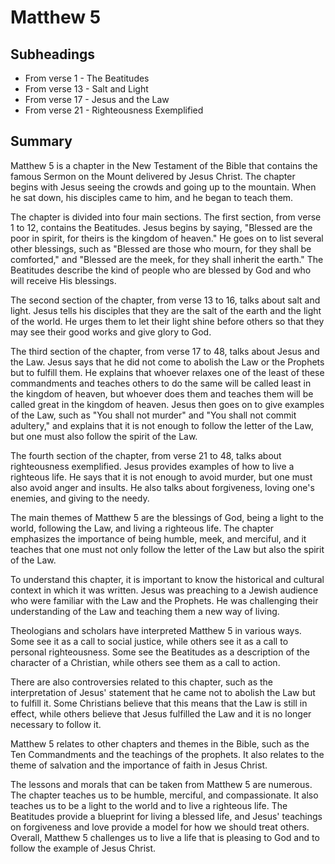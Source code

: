 # Matthew 5

## Subheadings

* From verse 1 - The Beatitudes
* From verse 13 - Salt and Light
* From verse 17 - Jesus and the Law
* From verse 21 - Righteousness Exemplified

## Summary

Matthew 5 is a chapter in the New Testament of the Bible that contains the famous Sermon on the Mount delivered by Jesus Christ. The chapter begins with Jesus seeing the crowds and going up to the mountain. When he sat down, his disciples came to him, and he began to teach them.

The chapter is divided into four main sections. The first section, from verse 1 to 12, contains the Beatitudes. Jesus begins by saying, "Blessed are the poor in spirit, for theirs is the kingdom of heaven." He goes on to list several other blessings, such as "Blessed are those who mourn, for they shall be comforted," and "Blessed are the meek, for they shall inherit the earth." The Beatitudes describe the kind of people who are blessed by God and who will receive His blessings.

The second section of the chapter, from verse 13 to 16, talks about salt and light. Jesus tells his disciples that they are the salt of the earth and the light of the world. He urges them to let their light shine before others so that they may see their good works and give glory to God.

The third section of the chapter, from verse 17 to 48, talks about Jesus and the Law. Jesus says that he did not come to abolish the Law or the Prophets but to fulfill them. He explains that whoever relaxes one of the least of these commandments and teaches others to do the same will be called least in the kingdom of heaven, but whoever does them and teaches them will be called great in the kingdom of heaven. Jesus then goes on to give examples of the Law, such as "You shall not murder" and "You shall not commit adultery," and explains that it is not enough to follow the letter of the Law, but one must also follow the spirit of the Law.

The fourth section of the chapter, from verse 21 to 48, talks about righteousness exemplified. Jesus provides examples of how to live a righteous life. He says that it is not enough to avoid murder, but one must also avoid anger and insults. He also talks about forgiveness, loving one's enemies, and giving to the needy.

The main themes of Matthew 5 are the blessings of God, being a light to the world, following the Law, and living a righteous life. The chapter emphasizes the importance of being humble, meek, and merciful, and it teaches that one must not only follow the letter of the Law but also the spirit of the Law.

To understand this chapter, it is important to know the historical and cultural context in which it was written. Jesus was preaching to a Jewish audience who were familiar with the Law and the Prophets. He was challenging their understanding of the Law and teaching them a new way of living.

Theologians and scholars have interpreted Matthew 5 in various ways. Some see it as a call to social justice, while others see it as a call to personal righteousness. Some see the Beatitudes as a description of the character of a Christian, while others see them as a call to action.

There are also controversies related to this chapter, such as the interpretation of Jesus' statement that he came not to abolish the Law but to fulfill it. Some Christians believe that this means that the Law is still in effect, while others believe that Jesus fulfilled the Law and it is no longer necessary to follow it.

Matthew 5 relates to other chapters and themes in the Bible, such as the Ten Commandments and the teachings of the prophets. It also relates to the theme of salvation and the importance of faith in Jesus Christ.

The lessons and morals that can be taken from Matthew 5 are numerous. The chapter teaches us to be humble, merciful, and compassionate. It also teaches us to be a light to the world and to live a righteous life. The Beatitudes provide a blueprint for living a blessed life, and Jesus' teachings on forgiveness and love provide a model for how we should treat others. Overall, Matthew 5 challenges us to live a life that is pleasing to God and to follow the example of Jesus Christ.